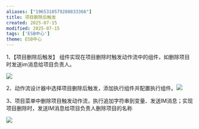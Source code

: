 ```yaml
---
aliases: ["1965310579280833366"]
title: 项目删除后触发
created: 2025-07-15
modified: 2025-07-15
tags: ['ESB中心']
theme: ESB中心
---
```


1、【项目删除后触发】 组件实现在项目删除时触发动作流中的组件，如删除项目时发送im消息给项目负责人。

![](801fd7d8042c1a9b2b1f81565e852451.jpg)

2、动作流设计器中选择项目删除后触发，添加执行组件并配置执行组件。![](75f56541e45d237a83421321d92aa1d8.jpg)

3、项目菜单中删除项目触发动作流，执行追加字符串到变量、发送IM消息；实现项目删除时，发送IM消息给项目负责人删除项目的名称

![](b817d01c11ab6e74bba2a56dd1d8be26.jpg)